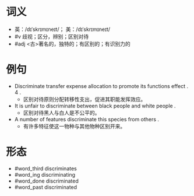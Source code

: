 # 词义
- 英：/dɪˈskrɪmɪneɪt/； 美：/dɪˈskrɪmɪneɪt/
- #v 歧视；区分，辨别；区别对待
- #adj <古>著名的，独特的；有区别的；有识别力的
# 例句
- Discriminate transfer expense allocation to promote its functions effect . 4 .
	- 区别对待原则分配转移性支出，促进其职能发挥效应。
- It is unfair to discriminate between black people and white people .
	- 区别对待黑人与白人是不公平的。
- A number of features discriminate this species from others .
	- 有许多特征使这一物种与其他物种区别开来。
# 形态
- #word_third discriminates
- #word_ing discriminating
- #word_done discriminated
- #word_past discriminated
